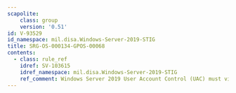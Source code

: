```yaml
---
scapolite:
    class: group
    version: '0.51'
id: V-93529
id_namespace: mil.disa.Windows-Server-2019-STIG
title: SRG-OS-000134-GPOS-00068
contents:
  - class: rule_ref
    idref: SV-103615
    idref_namespace: mil.disa.Windows-Server-2019-STIG
    ref_comment: Windows Server 2019 User Account Control (UAC) must virtual ...
---
```


